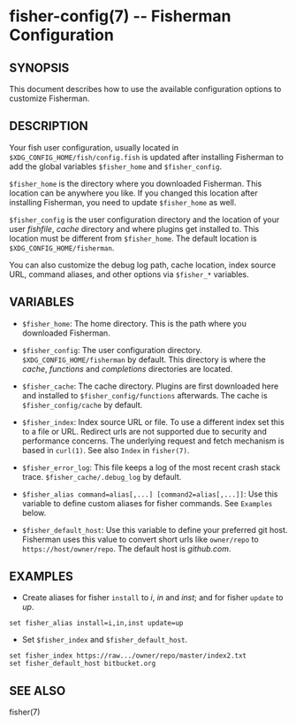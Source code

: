 fisher-config(7) -- Fisherman Configuration
===========================================

## SYNOPSIS

This document describes how to use the available configuration options to customize Fisherman.

## DESCRIPTION

Your fish user configuration, usually located in `$XDG_CONFIG_HOME/fish/config.fish` is updated after installing Fisherman to add the global variables `$fisher_home` and `$fisher_config`.

`$fisher_home` is the directory where you downloaded Fisherman. This location can be anywhere you like. If you changed this location after installing Fisherman, you need to update `$fisher_home` as well.

`$fisher_config` is the user configuration directory and the location of your user *fishfile*, *cache* directory and where plugins get installed to. This location must be different from `$fisher_home`. The default location is `$XDG_CONFIG_HOME/fisherman`.

You can also customize the debug log path, cache location, index source URL, command aliases, and other options via `$fisher_*` variables.

## VARIABLES

* `$fisher_home`:
    The home directory. This is the path where you downloaded Fisherman.

* `$fisher_config`:
    The user configuration directory. `$XDG_CONFIG_HOME/fisherman` by default. This directory is where the *cache*, *functions* and *completions* directories are located.

* `$fisher_cache`:
    The cache directory. Plugins are first downloaded here and installed to `$fisher_config/functions` afterwards. The cache is `$fisher_config/cache` by default.

* `$fisher_index`:
    Index source URL or file. To use a different index set this to a file or URL. Redirect urls are not supported due to security and performance concerns. The underlying request and fetch mechanism is based in `curl(1)`. See also `Index` in `fisher(7)`.

* `$fisher_error_log`:
    This file keeps a log of the most recent crash stack trace. `$fisher_cache/.debug_log` by default.

* `$fisher_alias command=alias[,...] [command2=alias[,...]]`:
    Use this variable to define custom aliases for fisher commands. See `Examples` below.

* `$fisher_default_host`:
    Use this variable to define your preferred git host. Fisherman uses this value to convert short urls like `owner/repo` to `https://host/owner/repo`. The default host is *github.com*.

## EXAMPLES

* Create aliases for fisher `install` to *i*, *in* and *inst*; and for fisher `update` to *up*.

```
set fisher_alias install=i,in,inst update=up
```

* Set `$fisher_index` and `$fisher_default_host`.

```
set fisher_index https://raw.../owner/repo/master/index2.txt
set fisher_default_host bitbucket.org
```

## SEE ALSO

fisher(7)
